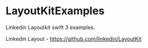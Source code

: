 # LayoutKitExamples
Linkedin Layoutkit swift 3 examples.


Linkedin Layout - https://github.com/linkedin/LayoutKit
